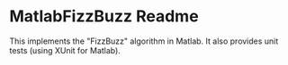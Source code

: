 MatlabFizzBuzz Readme
=====================

This implements the "FizzBuzz" algorithm in Matlab. It also provides unit tests (using XUnit for Matlab).
